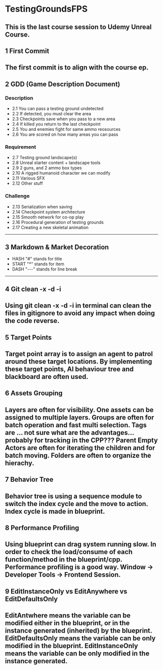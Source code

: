 # TestingGroundsFPS

This is the last course session to Udemy Unreal Course.
---

## 1 First Commit

The first commit is to align with the course ep.
---

## 2 GDD (Game Description Document)
### Description
* 2.1 You can pass a testing ground undetected
* 2.2 If detected, you must clear the area
* 2.3 Checkpoints save when you pass to a new area
* 2.4 If killed you return to the last checkpoint
* 2.5 You and enemies fight for same ammo reosources
* 2.6 You are scored on how many areas you can pass
### Requirement
* 2.7 Testing ground landscape(s)
* 2.8 Unreal starter content + landscape tools
* 2.9 2 guns, and 2 ammo box types
* 2.10 A rigged humanoid character we can modify
* 2.11 Various SFX
* 2.12 Other stuff
### Challenge
* 2.13 Serialization when saving
* 2.14 Checkpoint system architecture
* 2.15 Smooth network for co-op play
* 2.16 Procedural generation of testing grounds
* 2.17 Creating a new skeletal animation
---

## 3 Markdown & Market Decoration
* HASH "#" stands for title
* START "*" stands for item
* DASH "---" stands for line break
---

## 4 Git clean -x -d -i

Using git clean -x -d -i in terminal can clean the files in gitignore to avoid any impact when doing the code reverse.
---

## 5 Target Points

Target point array is to assign an agent to patrol around these target locations.
By implementing these target points, AI behaviour tree and blackboard are often used.
---

## 6 Assets Grouping

Layers are often for visibility. One assets can be assigned to multiple layers.
Groups are often for batch operation and fast multi selection.
Tags are ... not sure what are the advantages... probably for tracking in the CPP???
Parent Empty Actors are often for iterating the children and for batch moving.
Folders are often to organize the hierachy.
---

## 7 Behavior Tree

Behavior tree is using a sequence module to switch the index cycle and the move to action. Index cycle is made in blueprint.
---

## 8 Performance Profiling

Using blueprint can drag system running slow. In order to check the load/consume of each function/method in the blueprint/cpp. Performance profiling is a good way. 
Window -> Developer Tools -> Frontend Session.
---

## 9 EditInstanceOnly vs EditAnywhere vs EditDefaultsOnly

EditAntwhere means the variable can be modified either in the blueprint, or in the instance generated (inherited) by the blueprint.
EditDefaultsOnly means the variable can be only modified in the blueprint.
EditInstanceOnly means the variable can be only modified in the instance generated.
---






